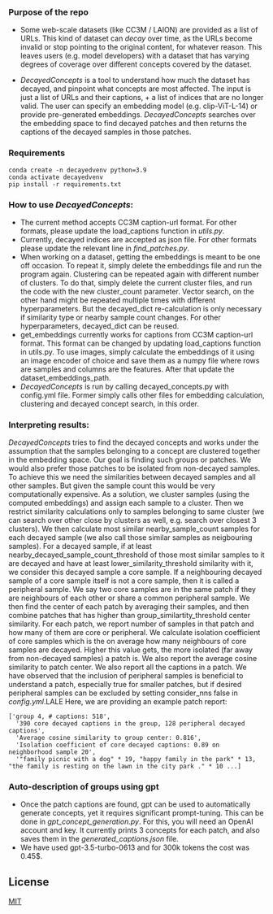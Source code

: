 ### Purpose of the repo
- Some web-scale datasets (like CC3M / LAION) are provided as a list of URLs. 
This kind of dataset can *decay* over time, as the URLs become invalid or stop pointing to the original content, for whatever reason.  This 
leaves users (e.g. model developers) with a dataset that has varying degrees of coverage over different concepts covered by the dataset.

- *DecayedConcepts* is a tool to understand how much the dataset has decayed, and pinpoint what concepts are most affected.
The input is just a list of URLs and their captions, + a list of indices that are no longer valid.
The user can specify an embedding model (e.g. clip-ViT-L-14) or provide pre-generated embeddings.
*DecayedConcepts* searches over the embedding space to find decayed patches and then returns the captions of the decayed samples in those patches.


### Requirements
```
conda create -n decayedvenv python=3.9
conda activate decayedvenv
pip install -r requirements.txt
```


### How to use *DecayedConcepts*:
- The current method accepts CC3M caption-url format. For other formats, please update the load_captions function in *utils.py*.
- Currently, decayed indices are accepted as json file. For other formats please update the relevant line in *find_patches.py*.
- When working on a dataset, getting the embeddings is meant to be one off occasion. To repeat it, simply delete the embeddings file and run the program again.
Clustering can be repeated again with different number of clusters. To do that, simply delete the current cluster files, and run the code with the new cluster_count parameter.
Vector search, on the other hand might be repeated multiple times with different hyperparameters. But the decayed_dict re-calculation is only necessary if similarity type or nearby sample count changes.
For other hyperparameters, decayed_dict can be reused.
- get_embeddings currently works for captions from CC3M caption-url format. This format can be changed by updating load_captions function in utils.py.
To use images, simply calculate the embeddings of it using an image encoder of choice and save them as a numpy file where rows are samples and columns are the features.
After that update the dataset_embeddings_path.
- *DecayedConcepts* is run by calling decayed_concepts.py with config.yml file. Former simply calls other files for embedding calculation, clustering and decayed concept search, in this order.



### Interpreting results:
*DecayedConcepts* tries to find the decayed concepts and works under the assumption that the samples belonging to a concept are clustered together in the embedding space. Our goal is finding such groups or patches.
We would also prefer those patches to be isolated from non-decayed samples. To achieve this we need the similarities between decayed samples and all other samples. But given the sample count this would be very computationally expensive. As a solution, we cluster samples (using the computed embeddings) and assign each sample to a cluster. Then we restrict similarity calculations only to samples belonging to same cluster (we can search over other close by clusters as well, e.g. search over closest 3 clusters). We then calculate most similar nearby_sample_count samples for each decayed sample (we also call those similar samples as neigbouring samples). For a decayed sample, if at least nearby_decayed_sample_count_threshold of those most similar samples to it are decayed and have at least lower_similarity_threshold similarity with it, we consider this decayed sample a core sample. If a neighbouring decayed sample of a core sample itself is not a core sample, then it is called a peripheral sample. We say two core samples are in the same patch if they are neighbours of each other or share a common peripheral sample. We then find the center of each patch by averaging their samples, and then combine patches that has higher than group_similartity_threshold center similarity.
For each patch, we report number of samples in that patch and how many of them are core or peripheral. We calculate isolation coefficient of core samples which is the on average how many neighbours of core samples are decayed. Higher this value gets, the more isolated (far away from non-decayed samples) a patch is. We also report the average cosine similarity to patch center. We also report all the captions in a patch. We have observed that the inclusion of peripheral samples is beneficial to understand a patch, especially true for smaller patches, but if desired peripheral samples can be excluded by setting consider_nns false in *config.yml*.LALE
Here, we are providing an example patch report:

```
['group 4, # captions: 518',
  '390 core decayed captions in the group, 128 peripheral decayed captions',
  'Average cosine similarity to group center: 0.816',
  'Isolation coefficient of core decayed captions: 0.89 on neighborhood sample 20',
  '"family picnic with a dog" * 19, "happy family in the park" * 13, "the family is resting on the lawn in the city park ." * 10 ...]
```

### Auto-description of groups using gpt
- Once the patch captions are found, gpt can be used to automatically generate concepts, yet it requires significant prompt-tuning. This can be done in *gpt_concept_generation.py*. For this, you will need an OpenAI account and key. It currently prints 3 concepts for each patch, and also saves them in the *generated_captions.json* file.
- We have used gpt-3.5-turbo-0613 and for 300k tokens the cost was 0.45$.

## License
[MIT](https://choosealicense.com/licenses/mit/)
